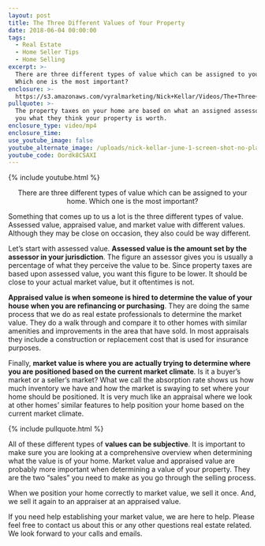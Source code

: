 ```yaml
---
layout: post
title: The Three Different Values of Your Property
date: 2018-06-04 00:00:00
tags:
  - Real Estate
  - Home Seller Tips
  - Home Selling
excerpt: >-
  There are three different types of value which can be assigned to your home.
  Which one is the most important?
enclosure: >-
  https://s3.amazonaws.com/vyralmarketing/Nick+Kellar/Videos/The+Three+Different+Values+of+Your+Property.mp4
pullquote: >-
  The property taxes on your home are based on what an assigned assessor tells
  you what they think your property is worth.
enclosure_type: video/mp4
enclosure_time:
use_youtube_image: false
youtube_alternate_image: /uploads/nick-kellar-june-1-screen-shot-no-play.jpg
youtube_code: Oordk8CSAXI
---
```


{% include youtube.html %}

<center>There are three different types of value which can be assigned to your home. Which one is the most important?</center>

Something that comes up to us a lot is the three different types of value. Assessed value, appraised value, and market value with different values. Although they may be close on occasion, they also could be way different.

Let’s start with assessed value. **Assessed value is the amount set by the assessor in your jurisdiction**. The figure an assessor gives you is usually a percentage of what they perceive the value to be. Since property taxes are based upon assessed value, you want this figure to be lower. It should be close to your actual market value, but it oftentimes is not.

**Appraised value is when someone is hired to determine the value of your house when you are refinancing or purchasing**. They are doing the same process that we do as real estate professionals to determine the market value. They do a walk through and compare it to other homes with similar amenities and improvements in the area that have sold. In most appraisals they include a construction or replacement cost that is used for insurance purposes.

Finally, **market value is where you are actually trying to determine where you are positioned based on the current market climate**. Is it a buyer’s market or a seller’s market? What we call the absorption rate shows us how much inventory we have and how the market is swaying to set where your home should be positioned. It is very much like an appraisal where we look at other homes’ similar features to help position your home based on the current market climate.

{% include pullquote.html %}

All of these different types of **values can be subjective**. It is important to make sure you are looking at a comprehensive overview when determining what the value is of your home. Market value and appraised value are probably more important when determining a value of your property. They are the two “sales” you need to make as you go through the selling process.

When we position your home correctly to market value, we sell it once. And, we sell it again to an appraiser at an appraised value. &nbsp;

If you need help establishing your market value, we are here to help. Please feel free to contact us about this or any other questions real estate related. We look forward to your calls and emails.